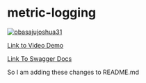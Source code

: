 # metric-logging

[![obasajujoshua31](https://circleci.com/gh/obasajujoshua31/metric-logging.svg?style=svg)](https://app.circleci.com/pipelines/github/obasajujoshua31/metric-logging)


[Link to Video Demo](https://drive.google.com/file/d/1Fh_GMDfORXNGCoJ1hY0YtYOFuXGw1bIT/view?usp=sharing)


[Link To Swagger Docs](https://metric-logging.herokuapp.com/api-docs)


So I am adding these changes to README.md
